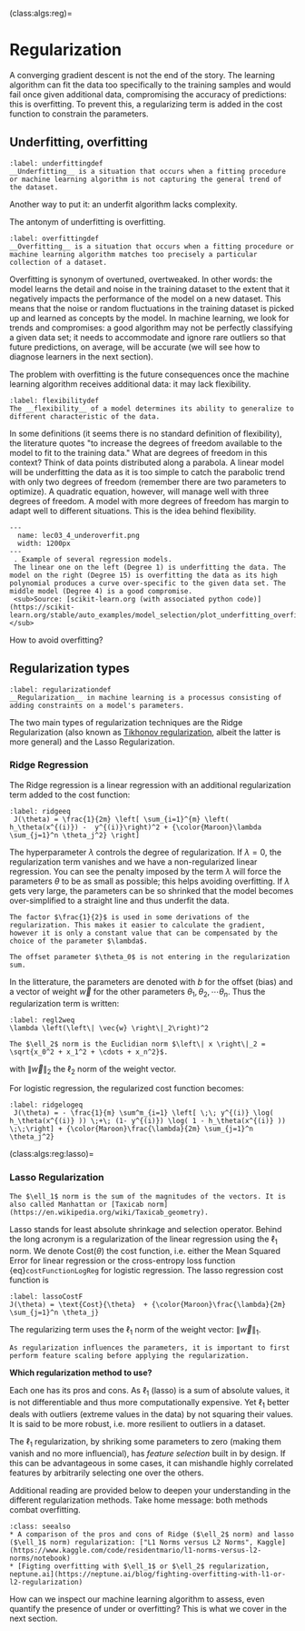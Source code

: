 (class:algs:reg)=
# Regularization

A converging gradient descent is not the end of the story. The learning algorithm can fit the data too specifically to the training samples and would fail once given additional data, compromising the accuracy of predictions: this is overfitting. To prevent this, a regularizing term is added in the cost function to constrain the parameters. 

## Underfitting, overfitting

````{prf:definition}
:label: underfittingdef
__Underfitting__ is a situation that occurs when a fitting procedure or machine learning algorithm is not capturing the general trend of the dataset.  
````
Another way to put it: an underfit algorithm lacks complexity.

The antonym of underfitting is overfitting.

````{prf:definition}
:label: overfittingdef
__Overfitting__ is a situation that occurs when a fitting procedure or machine learning algorithm matches too precisely a particular collection of a dataset. 
````

Overfitting is synonym of overtuned, overtweaked. In other words: the model learns the detail and noise in the training dataset to the extent that it negatively impacts the performance of the model on a new dataset. This means that the noise or random fluctuations in the training dataset is picked up and learned as concepts by the model. 
In machine learning, we look for trends and compromises: a good algorithm may not be perfectly classifying a given data set; it needs to accommodate and ignore rare outliers so that future predictions, on average, will be accurate (we will see how to diagnose learners in the next section).

The problem with overfitting is the future consequences once the machine learning algorithm receives additional data: it may lack flexibility.

````{prf:definition}
:label: flexibilitydef
The __flexibility__ of a model determines its ability to generalize to different characteristic of the data.
````
In some definitions (it seems there is no standard definition of flexibility), the literature quotes "to increase the degrees of freedom available to the model to fit to the training data." What are degrees of freedom in this context? Think of data points distributed along a parabola. A linear model will be underfitting the data as it is too simple to catch the parabolic trend with only two degrees of freedom (remember there are two parameters to optimize). A quadratic equation, however, will manage well with three degrees of freedom. A model with more degrees of freedom has margin to adapt well to different situations. This is the idea behind flexibility. 


```{figure} ../images/lec03_4_underoverfit.png
---
  name: lec03_4_underoverfit.png
  width: 1200px
---
 . Example of several regression models.  
 The linear one on the left (Degree 1) is underfitting the data. The model on the right (Degree 15) is overfitting the data as its high polynomial produces a curve over-specific to the given data set. The middle model (Degree 4) is a good compromise.  
 <sub>Source: [scikit-learn.org (with associated python code)](https://scikit-learn.org/stable/auto_examples/model_selection/plot_underfitting_overfitting.html)</sub>
```
How to avoid overfitting? 

## Regularization types
````{prf:definition}
:label: regularizationdef
__Regularization__ in machine learning is a processus consisting of adding constraints on a model's parameters.  
````

The two main types of regularization techniques are the Ridge Regularization (also known as [Tikhonov regularization](https://en.wikipedia.org/wiki/Tikhonov_regularization), albeit the latter is more general) and the Lasso Regularization. 

### Ridge Regression
The Ridge regression is a linear regression with an additional regularization term added to the cost function:
```{math}
:label: ridgeeq
 J(\theta) = \frac{1}{2m} \left[ \sum_{i=1}^{m} \left( h_\theta(x^{(i)}) -  y^{(i)}\right)^2 + {\color{Maroon}\lambda \sum_{j=1}^n \theta_j^2} \right]
```
The hyperparameter $\lambda$ controls the degree of regularization. If $\lambda = 0$, the regularization term vanishes and we have a non-regularized linear regression. You can see the penalty imposed by the term $\lambda$ will force the parameters $\theta$ to be as small as possible; this helps avoiding overfitting. If $\lambda$ gets very large, the parameters can be so shrinked that the model becomes over-simplified to a straight line and thus underfit the data.

```{note}
The factor $\frac{1}{2}$ is used in some derivations of the regularization. This makes it easier to calculate the gradient, however it is only a constant value that can be compensated by the choice of the parameter $\lambda$.
```

```{warning}
The offset parameter $\theta_0$ is not entering in the regularization sum. 
```
In the litterature, the parameters are denoted with $b$ for the offset (bias) and a vector of weight $\vec{w}$ for the other parameters $\theta_1, \theta_2, \cdots \theta_n$. Thus the regularization term is written:

```{math}
:label: regl2weq
\lambda \left(\left\| \vec{w} \right\|_2\right)^2
```
````{margin}
The $\ell_2$ norm is the Euclidian norm $\left\| x \right\|_2 = \sqrt{x_0^2 + x_1^2 + \cdots + x_n^2}$.
````
with $\left\| \vec{w} \right\|_2$ the $\ell_2$ norm of the weight vector.

For logistic regression, the regularized cost function becomes:
```{math}
:label: ridgelogeq
 J(\theta) = - \frac{1}{m} \sum^m_{i=1} \left[ \;\; y^{(i)} \log( h_\theta(x^{(i)} )) \;+\; (1- y^{(i)}) \log( 1 - h_\theta(x^{(i)} )) \;\;\right] + {\color{Maroon}\frac{\lambda}{2m} \sum_{j=1}^n \theta_j^2}
```
(class:algs:reg:lasso)=
### Lasso Regularization
````{margin}
The $\ell_1$ norm is the sum of the magnitudes of the vectors. It is also called Manhattan or [Taxicab norm](https://en.wikipedia.org/wiki/Taxicab_geometry).
````
Lasso stands for least absolute shrinkage and selection operator. Behind the long acronym is a regularization of the linear regression using the $\ell_1$ norm. We denote Cost($\theta$) the cost function, i.e. either the Mean Squared Error for linear regression or the cross-entropy loss function {eq}`costFunctionLogReg` for logistic regression. The lasso regression cost function is
```{math}
:label: lassoCostF
J(\theta) = \text{Cost}{\theta}  + {\color{Maroon}\frac{\lambda}{2m} \sum_{j=1}^n \theta_j}
```
The regularizing term uses the $\ell_1$ norm of the weight vector: $\left\| \vec{w} \right\|_1$.


````{warning}
As regularization influences the parameters, it is important to first perform feature scaling before applying the regularization.  
````

__Which regularization method to use?__  

Each one has its pros and cons. As $\ell_1$ (lasso) is a sum of absolute values, it is not differentiable and thus more computationally expensive. Yet $\ell_1$ better deals with outliers (extreme values in the data) by not squaring their values. It is said to be more robust, i.e. more resilient to outliers in a dataset.

The $\ell_1$ regularization, by shriking some parameters to zero (making them vanish and no more influencial), has _feature selection_ built in by design. If this can be advantageous in some cases, it can mishandle highly correlated features by arbitrarily selecting one over the others.

Additional reading are provided below to deepen your understanding in the different regularization methods. Take home message: both methods combat overfitting.

```{admonition} Learn more
:class: seealso
* A comparison of the pros and cons of Ridge ($\ell_2$ norm) and lasso ($\ell_1$ norm) regularization: ["L1 Norms versus L2 Norms", Kaggle](https://www.kaggle.com/code/residentmario/l1-norms-versus-l2-norms/notebook)
* [Figting overfitting with $\ell_1$ or $\ell_2$ regularization, neptune.ai](https://neptune.ai/blog/fighting-overfitting-with-l1-or-l2-regularization)
```

How can we inspect our machine learning algorithm to assess, even quantify the presence of under or overfitting? This is what we cover in the next section.



